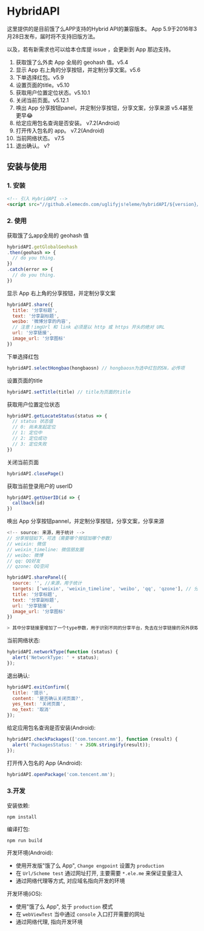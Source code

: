 # HybridAPI

这里提供的是目前饿了么APP支持的Hybrid API的兼容版本。 App 5.9于2016年3月28日发布，届时将不支持旧版方法。

以及，若有新需求也可以给本仓库提 issue ，会更新到 App 那边支持。

1. 获取饿了么外卖 App 全局的 geohash 值。v5.4
2. 显示 App 右上角的分享按钮，并定制分享文案。v5.6
3. 下单选择红包。v5.9
4. 设置页面的title。v5.10
3. 获取用户位置定位状态。v5.10.1
3. 关闭当前页面。v5.12.1
1. 唤出 App 分享按钮panel，并定制分享按钮，分享文案，分享来源 v5.4甚至更早:joy:
1. 给定应用包名查询是否安装。 v7.2(Android)
1. 打开传入包名的 app。 v7.2(Android)
1. 当前网络状态。 v7.5
1. 退出确认。 v?

## 安装与使用

### 1. 安装

```html
<!-- 引入 HybridAPI -->
<script src="//github.elemecdn.com/uglifyjs!eleme/hybridAPI/${version}/hybrid-api.js"></script>
```

### 2. 使用

获取饿了么app全局的 geohash 值

```javascript
hybridAPI.getGlobalGeohash
.then(geohash => {
  // do you thing.
})
.catch(error => {
  // do you thing.
})
```

显示 App 右上角的分享按钮，并定制分享文案

```javascript
hybridAPI.share({
  title: '分享标题',
  text: '分享副标题',
  weibo: '微博分享的内容',
  // 注意！imgUrl 和 link 必须是以 http 或 https 开头的绝对 URL
  url: '分享链接',
  image_url: '分享图标'
})
```

下单选择红包
```javascript
hybridAPI.selectHongbao(hongbaosn) // hongbaosn为选中红包的SN，必传项
```

设置页面的title
```javascript
hybridAPI.setTitle(title) // title为页面的title
```

获取用户位置定位状态
```javascript
hybridAPI.getLocateStatus(status => {
  // status 状态值
  // 0: 尚未发起定位
  // 1: 定位中
  // 2: 定位成功
  // 3: 定位失败
})
```

关闭当前页面
```javascript
hybridAPI.closePage()
```

获取当前登录用户的 userID
```javascript
hybridAPI.getUserID(id => {
  callback(id)
})
```

唤出 App 分享按钮pannel，并定制分享按钮，分享文案，分享来源

```js
<!-- source: 来源，用于统计 -->
// 分享按钮如下，可选（需要哪个按钮加哪个参数）
// weixin: 微信
// weixin_timeline: 微信朋友圈
// weibo: 微博
// qq: QQ好友
// qzone: QQ空间

hybridAPI.sharePanel({
  source: '', //来源，用于统计
  targets: ['weixin', 'weixin_timeline', 'weibo', 'qq', 'qzone'], // 分享按钮
  title: '分享标题',
  text: '分享副标题',
  url: '分享链接',
  image_url: '分享图标'
})

> 其中分享链接里增加了一个type参数，用于识别不同的分享平台，免去在分享链接的另外获取。值为['weixin', 'weixin_timeline', 'weibo', 'qq', 'qzone']其中之一
```

当前网络状态:

```js
hybridAPI.networkType(function (status) {
  alert('NetworkType: ' + status);
});
```

退出确认:

```js
hybridAPI.exitConfirm({
  title: '提示',
  content: '是否确认关闭页面?',
  yes_text: '关闭页面',
  no_text: '取消'
});
```

给定应用包名查询是否安装(Android):

```js
hybridAPI.checkPackages(['com.tencent.mm'], function (result) {
  alert('PackagesStatus: ' + JSON.stringify(result));
});
```

打开传入包名的 App (Android):

```js
hybridAPI.openPackage('com.tencent.mm');
```

### 3.开发

安装依赖:

```shell
npm install
```

编译打包:

```shell
npm run build
```

开发环境(Android):

* 使用开发版"饿了么 App", `Change engpoint` 设置为 `production`
* 在 `Url/Scheme test` 通过网址打开, 主要需要 `*.ele.me` 来保证变量注入
* 通过网络代理等方式, 对应域名指向开发的环境

开发环境(iOS):

* 使用"饿了么 App", 处于 `production` 模式
* 在 `webViewTest` 当中通过 `console` 入口打开需要的网址
* 通过网络代理, 指向开发环境
